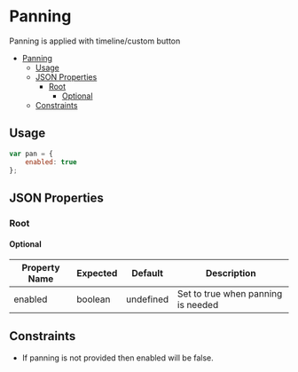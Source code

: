 # Panning

Panning is applied with timeline/custom button

-   [Panning](#panning)
    -   [Usage](#usage)
    -   [JSON Properties](#json-properties)
        -   [Root](#root)
            -   [Optional](#optional)
    -   [Constraints](#constraints)

## Usage

```javascript
var pan = {
    enabled: true
};
```

## JSON Properties

### Root

#### Optional

| Property Name | Expected | Default   | Description                        |
| ------------- | -------- | --------- | ---------------------------------- |
| enabled       | boolean  | undefined | Set to true when panning is needed |

## Constraints

-   If panning is not provided then enabled will be false.
